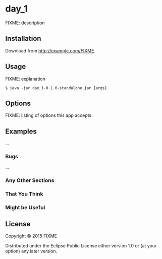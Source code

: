 # day_1

FIXME: description

## Installation

Download from http://example.com/FIXME.

## Usage

FIXME: explanation

    $ java -jar day_1-0.1.0-standalone.jar [args]

## Options

FIXME: listing of options this app accepts.

## Examples

...

### Bugs

...

### Any Other Sections
### That You Think
### Might be Useful

## License

Copyright © 2015 FIXME

Distributed under the Eclipse Public License either version 1.0 or (at
your option) any later version.
